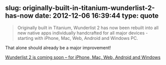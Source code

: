 slug: originally-built-in-titanium-wunderlist-2-has-now
date: 2012-12-06 16:39:44
type: quote
---

> Originally built in Titanium, Wunderlist 2 has now been rebuilt into all new native apps individually handcrafted for all major devices - starting with iPhone, Mac, Web, Android and Windows PC.

That alone should already be a major improvement!

 [Wunderlist 2 is coming soon – for iPhone, Mac, Web, Android and Windows](http://www.6wunderkinder.com/blog/wunderlist-2-is-coming-soon)
